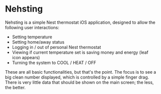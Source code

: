 # Nehsting

Nehsting is a simple Nest thermostat iOS application, designed to allow the following user interactions:
- Setting temperature
- Setting home/away status
- Logging in / out of personal Nest thermostat
- Viewing if current temperature set is saving money and energy (leaf icon appears)
- Turning the system to COOL / HEAT / OFF

These are all basic functionalities, but that's the point.  The focus is to see a big clean number displayed, which is controlled by a simple finger drag.  There is very little data that should be shown on the main screen; the less, the better.
